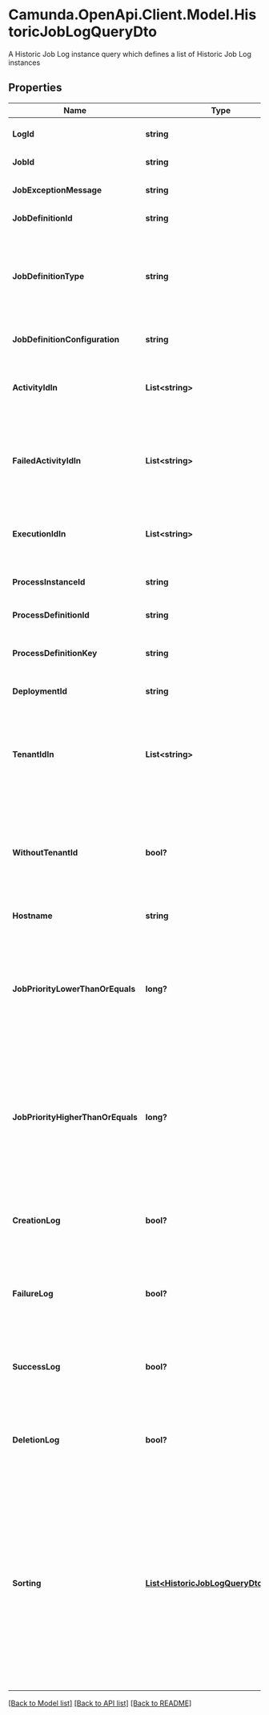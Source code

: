 # Camunda.OpenApi.Client.Model.HistoricJobLogQueryDto
A Historic Job Log instance query which defines a list of Historic Job Log instances

## Properties

Name | Type | Description | Notes
------------ | ------------- | ------------- | -------------
**LogId** | **string** | Filter by historic job log id. | [optional] 
**JobId** | **string** | Filter by job id. | [optional] 
**JobExceptionMessage** | **string** | Filter by job exception message. | [optional] 
**JobDefinitionId** | **string** | Filter by job definition id. | [optional] 
**JobDefinitionType** | **string** | Filter by job definition type. See the [User Guide](https://docs.camunda.org/manual/7.17/user-guide/process-engine/the-job-executor/#job-creation) for more information about job definition types. | [optional] 
**JobDefinitionConfiguration** | **string** | Filter by job definition configuration. | [optional] 
**ActivityIdIn** | **List&lt;string&gt;** | Only include historic job logs which belong to one of the passed activity ids. | [optional] 
**FailedActivityIdIn** | **List&lt;string&gt;** | Only include historic job logs which belong to failures of one of the passed activity ids. | [optional] 
**ExecutionIdIn** | **List&lt;string&gt;** | Only include historic job logs which belong to one of the passed execution ids. | [optional] 
**ProcessInstanceId** | **string** | Filter by process instance id. | [optional] 
**ProcessDefinitionId** | **string** | Filter by process definition id. | [optional] 
**ProcessDefinitionKey** | **string** | Filter by process definition key. | [optional] 
**DeploymentId** | **string** | Filter by deployment id. | [optional] 
**TenantIdIn** | **List&lt;string&gt;** | Only include historic job log entries which belong to one of the passed and comma- separated tenant ids. | [optional] 
**WithoutTenantId** | **bool?** | Only include historic job log entries that belong to no tenant. Value may only be &#x60;true&#x60;, as &#x60;false&#x60; is the default behavior. | [optional] 
**Hostname** | **string** | Filter by hostname. | [optional] 
**JobPriorityLowerThanOrEquals** | **long?** | Only include logs for which the associated job had a priority lower than or equal to the given value. Value must be a valid &#x60;long&#x60; value. | [optional] 
**JobPriorityHigherThanOrEquals** | **long?** | Only include logs for which the associated job had a priority higher than or equal to the given value. Value must be a valid &#x60;long&#x60; value. | [optional] 
**CreationLog** | **bool?** | Only include creation logs. Value may only be &#x60;true&#x60;, as &#x60;false&#x60; is the default behavior. | [optional] 
**FailureLog** | **bool?** | Only include failure logs. Value may only be &#x60;true&#x60;, as &#x60;false&#x60; is the default behavior. | [optional] 
**SuccessLog** | **bool?** | Only include success logs. Value may only be &#x60;true&#x60;, as &#x60;false&#x60; is the default behavior. | [optional] 
**DeletionLog** | **bool?** | Only include deletion logs. Value may only be &#x60;true&#x60;, as &#x60;false&#x60; is the default behavior. | [optional] 
**Sorting** | [**List&lt;HistoricJobLogQueryDtoSorting&gt;**](HistoricJobLogQueryDtoSorting.md) | An array of criteria to sort the result by. Each element of the array is                        an object that specifies one ordering. The position in the array                        identifies the rank of an ordering, i.e., whether it is primary, secondary,                        etc. Sorting has no effect for &#x60;count&#x60; endpoints | [optional] 

[[Back to Model list]](../README.md#documentation-for-models) [[Back to API list]](../README.md#documentation-for-api-endpoints) [[Back to README]](../README.md)

